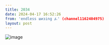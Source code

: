 ```yaml
---
title: 2034
date: 2024-04-17 16:52:26
from: 'endless шизing ⍼' (channel1162404975)
layout: post
---
```


![image](photos/photo_315@17-04-2024_16-52-26.jpg)



